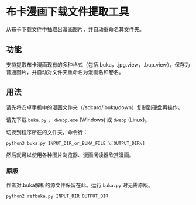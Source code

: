 布卡漫画下载文件提取工具
====================
从布卡下载文件中抽取出漫画图片，并自动重命名其文件夹。

## 功能
支持提取布卡漫画现有的多种格式（包括.buka，.jpg.view，.bup.view），保存为普通图片，并自动对文件夹重命名为漫画名和卷名。

## 用法
请先将安卓手机中的漫画文件夹（/sdcard/ibuka/down）复制到硬盘再操作。

请先下载 `buka.py` ， `dwebp.exe` (Windows) 或 `dwebp` (Linux)。

切换到程序所在的文件夹，命令行：

    python3 buka.py INPUT_DIR_or_BUKA_FILE \[OUTPUT_DIR\]

然后就可以使用各种图片浏览器、漫画阅读器欣赏漫画。

### 原版
作者对.buka解析的源文件保留在此。运行 `buka.py` 时无需原版。

    python2 refbuka.py INPUT_DIR OUTPUT_DIR
